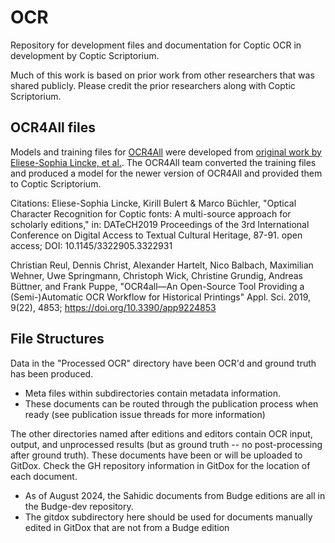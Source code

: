 # OCR
Repository for development files and documentation for Coptic OCR in development by Coptic Scriptorium. 

Much of this work is based on prior work from other researchers that was shared publicly. Please credit the prior researchers along with Coptic Scriptorium.

## OCR4All files
Models and training files for [OCR4All](https://www.ocr4all.org/) were developed from [original work by Eliese-Sophia Lincke, et al.](https://vcs.etrap.eu/Coptic-OCR/datasets). The OCR4All team converted the training files and produced a model for the newer version of OCR4All and provided them to Coptic Scriptorium.

Citations:
Eliese-Sophia Lincke, Kirill Bulert & Marco Büchler, "Optical Character Recognition for Coptic fonts: A multi-source approach for scholarly editions," in: DATeCH2019 Proceedings of the 3rd International Conference on Digital Access to Textual Cultural Heritage, 87-91. open access; DOI: 10.1145/3322905.3322931

Christian Reul, Dennis Christ, Alexander Hartelt, Nico Balbach, Maximilian Wehner, Uwe Springmann, Christoph Wick, Christine Grundig, Andreas Büttner, and Frank Puppe, "OCR4all—An Open-Source Tool Providing a (Semi-)Automatic OCR Workflow for Historical Printings" Appl. Sci. 2019, 9(22), 4853; https://doi.org/10.3390/app9224853

## File Structures
Data in the "Processed OCR" directory have been OCR'd and ground truth has been produced. 
 - Meta files within subdirectories contain metadata information.
 - These documents can be routed through the publication process when ready (see publication issue threads for more information)

The other directories named after editions and editors contain OCR input, output, and unprocessed results (but as ground truth -- no post-processing after ground truth). These documents have been or will be uploaded to GitDox. Check the GH repository information in GitDox for the location of each document. 
 - As of August 2024, the Sahidic documents from Budge editions are all in the Budge-dev repository.
 - The gitdox subdirectory here should be used for documents manually edited in GitDox that are not from a Budge edition
